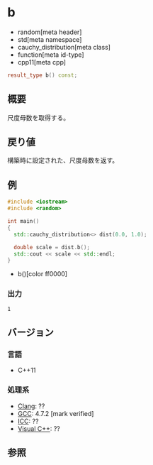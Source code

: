 # b
* random[meta header]
* std[meta namespace]
* cauchy_distribution[meta class]
* function[meta id-type]
* cpp11[meta cpp]

```cpp
result_type b() const;
```

## 概要
尺度母数を取得する。


## 戻り値
構築時に設定された、尺度母数を返す。


## 例
```cpp example
#include <iostream>
#include <random>

int main()
{
  std::cauchy_distribution<> dist(0.0, 1.0);

  double scale = dist.b();
  std::cout << scale << std::endl;
}
```
* b()[color ff0000]

### 出力
```
1
```

## バージョン
### 言語
- C++11

### 処理系
- [Clang](/implementation.md#clang): ??
- [GCC](/implementation.md#gcc): 4.7.2 [mark verified]
- [ICC](/implementation.md#icc): ??
- [Visual C++](/implementation.md#visual_cpp): ??


## 参照


